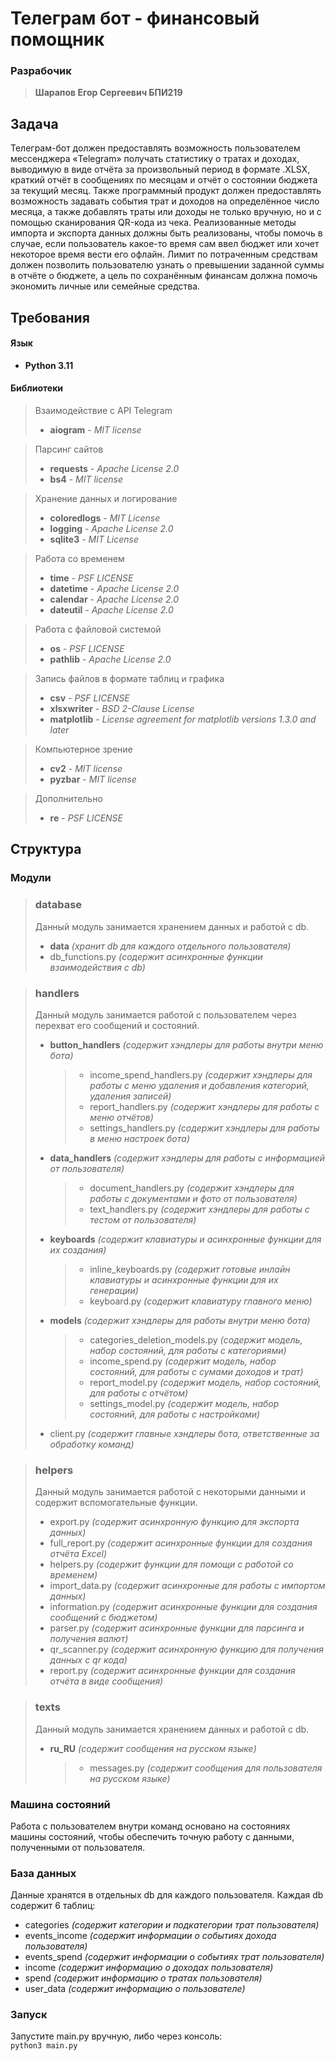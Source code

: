 # Телеграм бот - финансовый помощник

### Разрабочик

> **Шарапов Егор Сергеевич БПИ219**

## Задача
Телеграм-бот должен предоставлять возможность пользователем мессенджера «Telegram» получать статистику о тратах и доходах,
выводимую в виде отчёта за произвольный период в формате .XLSX, краткий отчёт в сообщениях по месяцам и отчёт о состоянии бюджета за текущий месяц.
Также программный продукт должен предоставлять возможность задавать события трат и доходов на определённое число месяца, а также добавлять траты или доходы не только вручную, но и с помощью сканирования QR-кода из чека.
Реализованные методы импорта и экспорта данных должны быть реализованы, чтобы помочь в случае, если пользователь какое-то время сам ввел бюджет или хочет некоторое время вести его офлайн.
Лимит по потраченным средствам должен позволить пользователю узнать о превышении заданной суммы в отчёте о бюджете,
а цель по сохранённым финансам должна помочь экономить личные или семейные средства.
## Требования

#### Язык

- **Python 3.11**

#### Библиотеки

> Взаимодействие с API Telegram
> - **aiogram** - _MIT license_

> Парсинг сайтов
>- **requests** - _Apache License 2.0_
> - **bs4** - _MIT license_

> Хранение данных и логирование
>- **coloredlogs** - _MIT License_
>- **logging** - _Apache License 2.0_
>- **sqlite3** - _MIT License_

> Работа со временем
> - **time** - _PSF LICENSE_
> - **datetime** - _Apache License 2.0_
> - **calendar** - _Apache License 2.0_
> - **dateutil** - _Apache License 2.0_

> Работа с файловой системой
> - **os** - _PSF LICENSE_
> - **pathlib** - _Apache License 2.0_

> Запись файлов в формате таблиц и графика
> - **csv** - _PSF LICENSE_
> - **xlsxwriter** - _BSD 2-Clause License_
> - **matplotlib** - _License agreement for matplotlib versions 1.3.0 and later_

> Компьютерное зрение
> - **cv2** - _MIT license_
> - **pyzbar** - _MIT license_

> Дополнительно
> - **re** - _PSF LICENSE_

## Структура

### Модули

> ### **database**
> Данный модуль занимается хранением данных и работой с db.
> - **data** _(хранит db для каждого отдельного пользователя)_
> - db_functions.py _(содержит асинхронные функции взаимодействия с db)_


> ### **handlers**
> Данный модуль занимается работой с пользователем через перехват его сообщений и состояний.
> - **button_handlers** _(содержит хэндлеры для работы внутри меню бота)_
>   > - income_spend_handlers.py _(содержит хэндлеры для работы с меню удаления и добавления категорий, удаления записей)_
>   > - report_handlers.py _(содержит хэндлеры для работы с меню отчётов)_
>   > - settings_handlers.py _(содержит хэндлеры для работы в меню настроек бота)_
> - **data_handlers** _(содержит хэндлеры для работы c информацией от пользователя)_
>   > - document_handlers.py _(содержит хэндлеры для работы с документами и фото от пользователя)_
>   > - text_handlers.py _(содержит хэндлеры для работы с тестом от пользователя)_
> - **keyboards** _(содержит клавиатуры и асинхронные функции для их создания)_
>   > - inline_keyboards.py _(содержит готовые инлайн клавиатуры и асинхронные функции для их генерации)_
>   > - keyboard.py _(содержит клавиатуру главного меню)_
> - **models** _(содержит хэндлеры для работы внутри меню бота)_
>   > - categories_deletion_models.py _(содержит модель, набор состояний, для работы с категориями)_
>   > - income_spend.py _(содержит модель, набор состояний, для работы с сумами доходов и трат)_
>   > - report_model.py _(содержит модель, набор состояний, для работы с отчётом)_
>   > - settings_model.py _(содержит модель, набор состояний, для работы с настройками)_
> - client.py _(содержит главные хэндлеры бота, ответственные за обработку команд)_


> ### **helpers**
> Данный модуль занимается работой с некоторыми данными и содержит вспомогательные функции.
> - export.py _(содержит асинхронную функцию для экспорта данных)_
> - full_report.py _(содержит асинхронные функции для создания отчёта Excel)_
> - helpers.py _(содержит функции для помощи с работой со временем)_
> - import_data.py _(содержит асинхронные для работы с импортом данных)_
> - information.py _(содержит асинхронные функции для создания сообщений с бюджетом)_
> - parser.py _(содержит асинхронные функции для парсинга и получения валют)_
> - qr_scanner.py _(содержит асинхронную функцию для получения данных с qr кода)_
> - report.py _(содержит асинхронные функции для создания отчёта в виде сообщения)_

> ### **texts**
> Данный модуль занимается хранением данных и работой с db.
> - **ru_RU** _(содержит сообщения на русском языке)_
>   > - messages.py _(содержит сообщения для пользователя на русском языке)_

### Машина состояний

Работа с пользователем внутри команд основано на состояниях машины состояний, чтобы обеспечить точную работу с данными,
полученными от пользователя.

### База данных

Данные хранятся в отдельных db для каждого пользователя.
Каждая db содержит 6 таблиц:

- categories _(содержит категории и подкатегории трат пользователя)_
- events_income _(содержит информации о событиях дохода пользователя)_
- events_spend _(содержит информации о событиях трат пользователя)_
- income _(содержит информацию о доходах пользователя)_
- spend _(содержит информацию о тратах пользователя)_
- user_data _(содержит информацию о пользователе)_

### Запуск

Запустите main.py вручную, либо через консоль:\
``
python3 main.py
``
